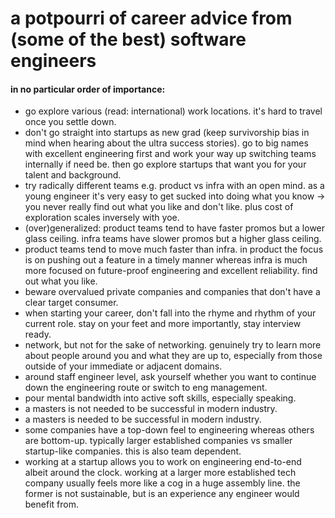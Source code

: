 # a potpourri of career advice from (some of the best) software engineers
#### in no particular order of importance:

- go explore various (read: international) work locations. it's hard to travel once you settle down.
- don't go straight into startups as new grad (keep survivorship bias in mind when hearing about the ultra success stories). go to big names with excellent engineering first and work your way up switching teams internally if need be. then go explore startups that want you for your talent and background.
- try radically different teams e.g. product vs infra with an open mind. as a young engineer it's very easy to get sucked into doing what you know -> you never really find out what you like and don't like. plus cost of exploration scales inversely with yoe.
- (over)generalized: product teams tend to have faster promos but a lower glass ceiling. infra teams have slower promos but a higher glass ceiling.
- product teams tend to move much faster than infra. in product the focus is on pushing out a feature in a timely manner whereas infra is much more focused on future-proof engineering and excellent reliability. find out what you like.
- beware overvalued private companies and companies that don't have a clear target consumer.
- when starting your career, don't fall into the rhyme and rhythm of your current role. stay on your feet and more importantly, stay interview ready.
- network, but not for the sake of networking. genuinely try to learn more about people around you and what they are up to, especially from those outside of your immediate or adjacent domains.
- around staff engineer level, ask yourself whether you want to continue down the engineering route or switch to eng management.
- pour mental bandwidth into active soft skills, especially speaking.
- a masters is not needed to be successful in modern industry.
- a masters is needed to be successful in modern industry.
- some companies have a top-down feel to engineering whereas others are bottom-up. typically larger established companies vs smaller startup-like companies. this is also team dependent.
- working at a startup allows you to work on engineering end-to-end albeit around the clock. working at a larger more established tech company usually feels more like a cog in a huge assembly line. the former is not sustainable, but is an experience any engineer would benefit from.
